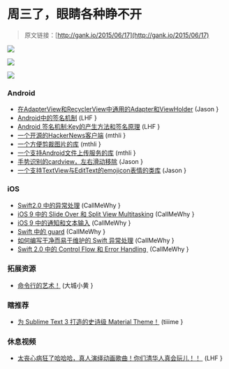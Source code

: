 # 周三了，眼睛各种睁不开

> 原文链接：[http://gank.io/2015/06/17](http://gank.io/2015/06/17)

![](http://ww1.sinaimg.cn/large/7a8aed7bgw1et6yio5s7rj20hs0qogop.jpg)

![](http://ww4.sinaimg.cn/large/7a8aed7bgw1et6yixp4gdj20qo0hsjul.jpg)

![](http://ww4.sinaimg.cn/large/610dc034gw1et6yewpujnj20cg08o0tt.jpg)

### Android

* [在AdapterView和RecyclerView中通用的Adapter和ViewHolder](https://github.com/bingoogolapple/BGAAdapter) (Jason }
* [Android中的签名机制](http://blog.csdn.net/garybook/article/details/7925728) (LHF }
* [Android 签名机制:Key的产生方法和签名原理](http://www.52pojie.cn/thread) (LHF }
* [一个开源的HackerNews客户端](https://github.com/dinosaurwithakatana/hacker) (mthli }
* [一个方便剪裁图片的库](https://github.com/jdamcd/android) (mthli }
* [一个支持Android文件上传服务的库](https://github.com/alexbbb/android) (mthli }
* [手势识别的cardview，左右滑动移除](https://github.com/Diolor/Swipecards) (Jason }
* [一个支持TextView与EditText的emojicon表情的类库](https://github.com/rockerhieu/emojicon) (Jason }

### iOS

* [Swift2.0 中的异常处理](http://www.jianshu.com/p/96a7db3fde00) (CallMeWhy }
* [iOS 9 中的 Slide Over 和 Split View Multitasking](http://useyourloaf.com/blog/2015/06/15/ios) (CallMeWhy }
* [iOS 9 中的通知和文本输入](http://fancypixel.github.io/blog/2015/06/11/ios9) (CallMeWhy }
* [Swift 中的 guard](http://ericcerney.com/swift) (CallMeWhy }
* [如何编写干净而易于维护的 Swift 异常处理](https://medium.com/swift) (CallMeWhy }
* [Swift 2.0 中的 Control Flow 和 Error Handling&nbsp;](http://austinzheng.com/2015/06/08/swift) (CallMeWhy }

### 拓展资源

* [命令行的艺术！](https://github.com/jlevy/the) (大城小黄 }

### 瞎推荐

* [为 Sublime Text 3 打造的史诗级 Material Theme！](https://github.com/equinusocio/material) (tiiime }

### 休息视频

* [太丧心病狂了哈哈哈，真人演绎动画歌曲！你们清华人真会玩儿！！&nbsp;](http://www.miaopai.com/show/k0s6lbsUYBBMQGhJBGy3jw__.htm) (LHF }

